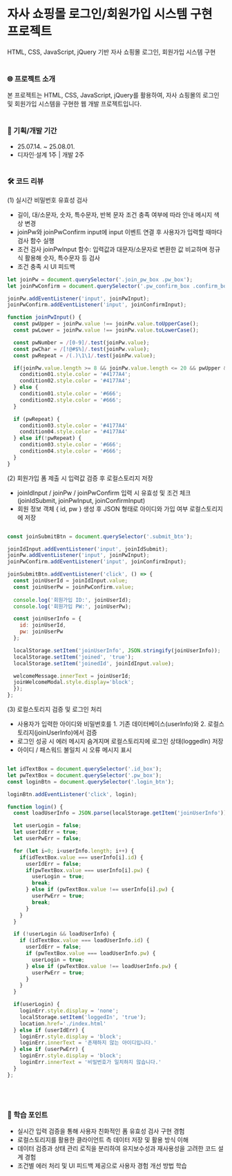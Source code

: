 # 자사 쇼핑몰 로그인/회원가입 시스템 구현 프로젝트
HTML, CSS, JavaScript, jQuery 기반 자사 쇼핑몰 로그인, 회원가입 시스템 구현
<br/><br/>

### 🌐 프로젝트 소개
본 프로젝트는 HTML, CSS, JavaScript, jQuery를 활용하여,
자사 쇼핑몰의 로그인 및 회원가입 시스템을 구현한 웹 개발 프로젝트입니다.
<br/><br/>

### 📅 기획/개발 기간
- 25.07.14. ~ 25.08.01.  
- 디자인·설계 1주 | 개발 2주
<br/><br/>

### 🛠️ 코드 리뷰
(1) 실시간 비밀번호 유효성 검사
- 길이, 대/소문자, 숫자, 특수문자, 반복 문자 조건 충족 여부에 따라 안내 메시지 색상 변경
- joinPw와 joinPwConfirm input에 input 이벤트 연결 후 사용자가 입력할 때마다 검사 함수 실행
- 조건 검사 joinPwInput 함수: 입력값과 대문자/소문자로 변환한 값 비교하며 정규식 활용해 숫자, 특수문자 등 검사
- 조건 충족 시 UI 피드백


```javascript
let joinPw = document.querySelector('.join_pw_box .pw_box');
let joinPwConfirm = document.querySelector('.pw_confirm_box .confirm_box');

joinPw.addEventListener('input', joinPwInput);
joinPwConfirm.addEventListener('input', joinConfirmInput);

function joinPwInput() {
  const pwUpper = joinPw.value !== joinPw.value.toUpperCase();
  const pwLower = joinPw.value !== joinPw.value.toLowerCase();

  const pwNumber = /[0-9]/.test(joinPw.value);
  const pwChar = /[!@#$%]/.test(joinPw.value);
  const pwRepeat = /(.)\1\1/.test(joinPw.value);

  if(joinPw.value.length >= 8 && joinPw.value.length <= 20 && pwUpper && pwLower && pwNumber && pwChar) {
    condition01.style.color = '#4177A4';
    condition02.style.color = '#4177A4';
  } else {
    condition01.style.color = '#666';
    condition02.style.color = '#666';
  }

  if (pwRepeat) {
    condition03.style.color = '#4177A4'
    condition04.style.color = '#4177A4'
  } else if(!pwRepeat) {
    condition03.style.color = '#666';
    condition04.style.color = '#666';
  }
} 
```

(2) 회원가입 폼 제출 시 입력값 검증 후 로컬스토리지 저장
- joinIdInput / joinPw / joinPwConfirm 입력 시 유효성 및 조건 체크 (joinIdSubmit, joinPwInput, joinConfirmInput)
- 회원 정보 객체 { id, pw } 생성 후 JSON 형태로 아이디와 가입 여부 로컬스토리지에 저장

```javascript

const joinSubmitBtn = document.querySelector('.submit_btn');

joinIdInput.addEventListener('input', joinIdSubmit);
joinPw.addEventListener('input', joinPwInput);
joinPwConfirm.addEventListener('input', joinConfirmInput);

joinSubmitBtn.addEventListener('click', () => {
  const joinUserId = joinIdInput.value;
  const joinUserPw = joinPwConfirm.value;
  
  console.log('회원가입 ID:', joinUserId);
  console.log('회원가입 PW:', joinUserPw);

  const joinUserInfo = {
    id: joinUserId,
    pw: joinUserPw
  };

  localStorage.setItem('joinUserInfo', JSON.stringify(joinUserInfo));
  localStorage.setItem('joined', 'true');
  localStorage.setItem('joinedId', joinIdInput.value);

  welcomeMessage.innerText = joinUserId;
  joinWelcomeModal.style.display='block';
  });
};
```

(3) 로컬스토리지 검증 및 로그인 처리
- 사용자가 입력한 아이디와 비밀번호를 1. 기존 데이터베이스(userInfo)와 2. 로컬스토리지(joinUserInfo)에서 검증
- 로그인 성공 시 에러 메시지 숨겨지며 로컬스토리지에 로그인 상태(loggedIn) 저장
- 아이디 / 패스워드 불일치 시 오류 메시지 표시
```javascript

let idTextBox = document.querySelector('.id_box');
let pwTextBox = document.querySelector('.pw_box');
const loginBtn = document.querySelector('.login_btn');

loginBtn.addEventListener('click', login);

function login() {
  const loadUserInfo = JSON.parse(localStorage.getItem('joinUserInfo'));

  let userLogin = false;
  let userIdErr = true;
  let userPwErr = false;

  for (let i=0; i<userInfo.length; i++) {
    if(idTextBox.value === userInfo[i].id) {
      userIdErr = false;
      if(pwTextBox.value === userInfo[i].pw) {
        userLogin = true;
        break;
      } else if (pwTextBox.value !== userInfo[i].pw) {
        userPwErr = true;
        break;
      }
    }
  }

  if (!userLogin && loadUserInfo) {
    if (idTextBox.value === loadUserInfo.id) {
      userIdErr = false;
      if (pwTextBox.value === loadUserInfo.pw) {
        userLogin = true;
      } else if (pwTextBox.value !== loadUserInfo.pw) {
        userPwErr = true;
      }
    }
  }

  if(userLogin) {
    loginErr.style.display = 'none';
    localStorage.setItem('loggedIn', 'true');
    location.href='./index.html'
  } else if (userIdErr) {
    loginErr.style.display = 'block';
    loginErr.innerText = '존재하지 않는 아이디입니다.'
  } else if (userPwErr) {
    loginErr.style.display = 'block';
    loginErr.innerText = '비밀번호가 일치하지 않습니다.'
  } 
}; 
```
<br><br/>

### 🔹 학습 포인트
- 실시간 입력 검증을 통해 사용자 친화적인 폼 유효성 검사 구현 경험
- 로컬스토리지를 활용한 클라이언트 측 데이터 저장 및 활용 방식 이해
- 데이터 검증과 상태 관리 로직을 분리하여 유지보수성과 재사용성을 고려한 코드 설계 경험
- 조건별 에러 처리 및 UI 피드백 제공으로 사용자 경험 개선 방법 학습
<br/><br/>
